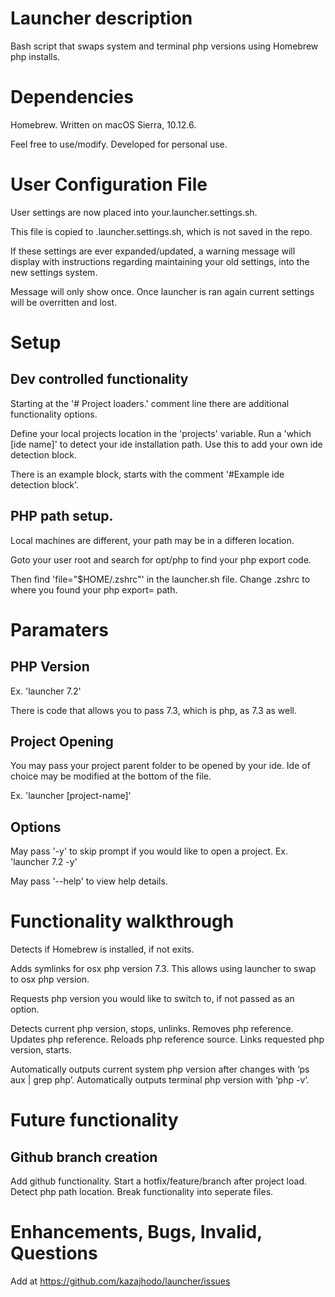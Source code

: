 # Launcher description
Bash script that swaps system and terminal php versions using Homebrew php installs.

# Dependencies
Homebrew.
Written on macOS Sierra, 10.12.6.

Feel free to use/modify. Developed for personal use.


# User Configuration File
User settings are now placed into your.launcher.settings.sh.

This file is copied to .launcher.settings.sh, which is not saved in the repo.

If these settings are ever expanded/updated, a warning message will display with instructions regarding maintaining your old settings, into the new settings system.

Message will only show once. Once launcher is ran again current settings will be overritten and lost.


# Setup

## Dev controlled functionality
Starting at the '# Project loaders.' comment line there are additional functionality options.

Define your local projects location in the 'projects' variable.
Run a 'which [ide name]' to detect your ide installation path. Use this to add your own ide detection block.

There is an example block, starts with the comment '#Example ide detection block'.

## PHP path setup.
Local machines are different, your path may be in a differen location.

Goto your user root and search for opt/php to find your php export code.

Then find 'file="$HOME/.zshrc"' in the launcher.sh file.
Change .zshrc to where you found your php export= path.


# Paramaters

## PHP Version
Ex. 'launcher 7.2'

There is code that allows you to pass 7.3, which is php, as 7.3 as well.

## Project Opening
You may pass your project parent folder to be opened by your ide.
Ide of choice may be modified at the bottom of the file.

Ex. 'launcher [project-name]'


## Options
May pass '-y' to skip prompt if you would like to open a project.
Ex. 'launcher 7.2 -y'

May pass '--help' to view help details.


# Functionality walkthrough
Detects if Homebrew is installed, if not exits.

Adds symlinks for osx php version 7.3.
This allows using launcher to swap to osx php version.

Requests php version you would like to switch to, if not passed as an option.

Detects current php version, stops, unlinks.
Removes php reference.
Updates php reference.
Reloads php reference source.
Links requested php version, starts.

Automatically outputs current system php version after changes with ‘ps aux | grep php’.
Automatically outputs terminal php version with ‘php -v’.


# Future functionality

## Github branch creation
Add github functionality.
Start a hotfix/feature/branch after project load.
Detect php path location.
Break functionality into seperate files.


# Enhancements, Bugs, Invalid, Questions
Add at https://github.com/kazajhodo/launcher/issues